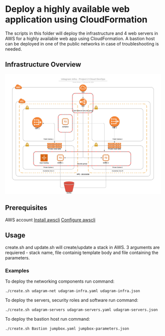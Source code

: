 # Deploy a highly available web application using CloudFormation

The scripts in this folder will deploy the infrastructure and 4 web servers in AWS for a highly available web app using CloudFormation.
A bastion host can be deployed in one of the public networks in case of troubleshooting is needed.

## Infrastructure Overview
![Diagram](Udagram%20infra.jpeg)

## Prerequisites

AWS account
[Install awscli](https://docs.aws.amazon.com/cli/latest/userguide/cli-chap-install.html) 
[Configure awscli](https://docs.aws.amazon.com/cli/latest/userguide/cli-chap-configure.html#cli-quick-configuration)


## Usage
create.sh and update.sh will create/update a stack in AWS. 3 arguments are requiered - stack name, file containig template body and file containing the parameters.

### Examples

To deploy the networking components run command:
```
./create.sh udagram-net udagram-infra.yaml udagram-infra.json
```

To deploy the servers, security roles and software run command:
```
./create.sh udagram-servers udagram-servers.yaml udagram-servers.json
```

To deploy the bastion host run command:
```
./create.sh Bastion jumpbox.yaml jumpbox-parameters.json
```
